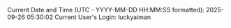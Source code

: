 Current Date and Time (UTC - YYYY-MM-DD HH:MM:SS formatted): 2025-09-26 05:30:02
Current User's Login: luckyaiman
